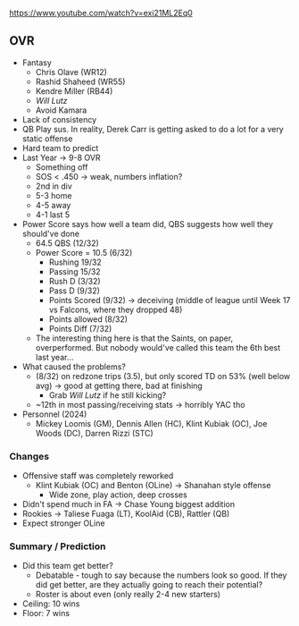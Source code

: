 https://www.youtube.com/watch?v=exi21ML2Eq0
## OVR

- Fantasy
	- Chris Olave (WR12)
	- Rashid Shaheed (WR55)
	- Kendre Miller (RB44)
	- *Will Lutz*
	- Avoid Kamara
- Lack of consistency
- QB Play sus. In reality, Derek Carr is getting asked to do a lot for a very static offense
- Hard team to predict
- Last Year -> 9-8 OVR
	- Something off
	- SOS < .450 -> weak, numbers inflation?
	- 2nd in div
	- 5-3 home
	- 4-5 away
	- 4-1 last 5
- Power Score says how well a team did, QBS suggests how well they should've done
	- 64.5 QBS (12/32)
	- Power Score = 10.5 (6/32)
		- Rushing 19/32
		- Passing 15/32
		- Rush D (3/32)
		- Pass D (9/32)
		- Points Scored (9/32) -> deceiving (middle of league until Week 17 vs Falcons, where they dropped 48)
		- Points allowed (8/32)
		- Points Diff (7/32)
	- The interesting thing here is that the Saints, on paper, overperformed. But nobody would've called this team the 6th best last year...
- What caused the problems?
	- (8/32) on redzone trips (3.5), but only scored TD on 53% (well below avg) -> good at getting there, bad at finishing
		- Grab *Will Lutz* if he still kicking?
	- ~12th in most passing/receiving stats -> horribly YAC tho
- Personnel (2024)
	- Mickey Loomis (GM), Dennis Allen (HC), Klint Kubiak (OC), Joe Woods (DC), Darren Rizzi (STC)
### Changes
- Offensive staff was completely reworked
	- Klint Kubiak (OC) and Benton (OLine) -> Shanahan style offense
		- Wide zone, play action, deep crosses
- Didn't spend much in FA -> Chase Young biggest addition 
- Rookies -> Taliese Fuaga (LT), KoolAid (CB), Rattler (QB)
- Expect stronger OLine
### Summary / Prediction
- Did this team get better?
	- Debatable - tough to say because the numbers look so good. If they did get better, are they actually going to reach their potential?
	- Roster is about even (only really 2-4 new starters)
- Ceiling: 10 wins
- Floor: 7 wins
